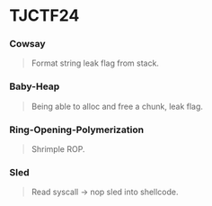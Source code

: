 TJCTF24
=======

<h3> Cowsay </h3>

> Format string leak flag from stack.

<h3> Baby-Heap </h3>

> Being able to alloc and free a chunk, leak flag.

<h3> Ring-Opening-Polymerization </h3>

> Shrimple ROP.

<h3> Sled </h3>

> Read syscall -> nop sled into shellcode.
